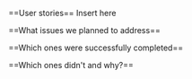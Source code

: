 ==User stories==
Insert here

==What issues we planned to address==

==Which ones were successfully completed==

==Which ones didn't and why?==

